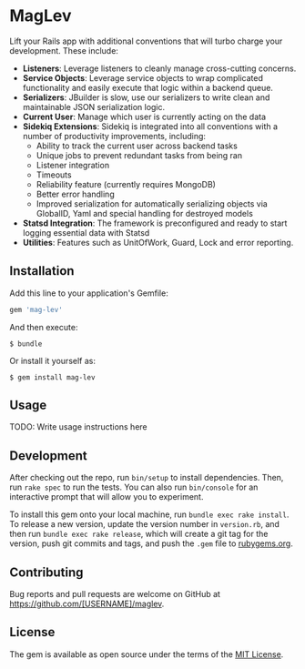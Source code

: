 # MagLev

Lift your Rails app with additional conventions that will turbo charge your development. These include: 

- **Listeners**: Leverage listeners to cleanly manage cross-cutting concerns. 
- **Service Objects**: Leverage service objects to wrap complicated functionality and easily execute that logic within a backend queue.
- **Serializers**: JBuilder is slow, use our serializers to write clean and maintainable JSON serialization logic.
- **Current User**: Manage which user is currently acting on the data
- **Sidekiq Extensions**: Sidekiq is integrated into all conventions with a number of productivity improvements, including:
    - Ability to track the current user across backend tasks
    - Unique jobs to prevent redundant tasks from being ran
    - Listener integration
    - Timeouts
    - Reliability feature (currently requires MongoDB)
    - Better error handling
    - Improved serialization for automatically serializing objects via GlobalID, Yaml and special handling for destroyed models
- **Statsd Integration**: The framework is preconfigured and ready to start logging essential data with Statsd
- **Utilities**: Features such as UnitOfWork, Guard, Lock and error reporting.

## Installation

Add this line to your application's Gemfile:

```ruby
gem 'mag-lev'
```

And then execute:

    $ bundle

Or install it yourself as:

    $ gem install mag-lev

## Usage

TODO: Write usage instructions here

## Development

After checking out the repo, run `bin/setup` to install dependencies. Then, run `rake spec` to run the tests. You can also run `bin/console` for an interactive prompt that will allow you to experiment.

To install this gem onto your local machine, run `bundle exec rake install`. To release a new version, update the version number in `version.rb`, and then run `bundle exec rake release`, which will create a git tag for the version, push git commits and tags, and push the `.gem` file to [rubygems.org](https://rubygems.org).

## Contributing

Bug reports and pull requests are welcome on GitHub at https://github.com/[USERNAME]/maglev.


## License

The gem is available as open source under the terms of the [MIT License](http://opensource.org/licenses/MIT).

